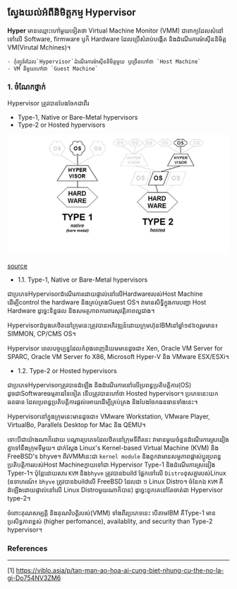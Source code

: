## ស្វែងយល់អំពីនិមិត្តកម្ម Hypervisor
**Hyper** មានឈ្មោះហៅមួយទៀតថា Virtual Machine Monitor (VMM) ជាពាក្យដែលសំដៅទៅលើ Software, firmware ឫក៏ Hardware ដែលប្រើសំរាប់បង្កើត និងដំណើរការម៉ាសុីននិមិត្ត VM(Virutal Mchines)។
```
- កុំព្យូទ័រដែល`Hypervisor`​ដំណើរការម៉ាសុីននិមិត្តមួយ ឫច្រើនហៅថា `Host Machine`
- VM និមួយហៅថា `Guest Machine`
```

### 1. ចំណែកថ្នាក់
Hypervisor ត្រូវបានបែងចែកជាពីរ
- Type-1, Native or Bare-Metal hypervisors
- Type-2 or Hosted hypervisors

![Type of hypervisor](https://github.com/ChannithAm/Cloud-Virtualization/blob/master/images/hypervisor.jpg)

[source](http://www.cbronline.com/what-is/what-is-a-hypervisor-4970622/)

* 1.1. Type-1, Native or Bare-Metal hypervisors

ជាប្រភេទHypervisorដំណើរការដោយផ្ទាល់នៅលើHardwareរបស់Host Machine ដើម្បីcontrol the hardware និងគ្រប់គ្រងGuest OS។ វាមានសិទ្ធិក្នុងការបញ្ជា Host Hardware ដូច្នេះទិន្នផល និងសមត្ថភាពការពារសុវត្តិភាពល្អជាង។

Hypervisorដំបូងគេឋិតនៅក្រុមនេះត្រូវបានអភិវឌ្ឍន៍ដោយក្រុមហ៊ុនIBMនៅឆ្នាំ១៩៦០រួមមាន៖ SIMMON, CP/CMS OS។

Hypervisor ពេលបច្ចប្បន្នដែលកំពុងពេញនិយមមានដូចជា៖ Xen, Oracle VM Server for SPARC, Oracle VM Server fo X86, Microsoft Hyper-V និង VMware ESX/ESXi។

* 1.2. Type-2 or Hosted hypervisors

ជាប្រភេទHypervisorត្រូវបានដំឡើង និងដំណើរការនៅលើប្រពន្ធប្រតិបត្តិការ(OS) ដូចជាSoftwareធម្មតាដទៃទៀត ទើបត្រូវបានហៅថា Hosted hypervisor។ ប្រភេទនេះយកធនធាន ដែលប្រពន្ធប្រតិបត្តិការផ្ដល់អោយដើម្បីគ្រប់គ្រង និងបែងចែកធនធានទាំងនេះ។

Hypervisorនៅក្នុងក្រុមនេះមានដូចជា៖ VMware Workstation, VMware Player, VirtualBo, Parallels Desktop for Mac និង QEMU។

ទោះបីជាយ៉ាងណាក៏ដោយ បណ្ដារប្រភេទដែលឋិតនៅក្រុមទីពីរនេះ វាមានមួយចំនួនដំណើរការស្រដៀងគ្នាទៅនឹងក្រុមទីមួយ។ ជាក់ស្ដែង Linux's Kernel-based Virtual Machine (KVM) និង FreeBSD's bhyve។ ពីរVMMនេះជា `kernel module` និងពួកវាមានសម្ថភាពផ្លាស់ប្ដូរប្រពន្ធប្រតិបត្តិការរបស់Host Machineក្លាយទៅជា Hypervisor Type-1 និងដំណើរការស្រដៀង Typer-1។ ប៉ុន្តែដោយសារ `KVM` និង`bhyve` ត្រូវបានbuild ផ្អែកទៅលើ `Distro`ខុសគ្នារបស់Linux (ឧទាហរណ៍៖ `bhyve` ត្រូវបានbuildលើ FreeBSD ដែលជា ១​ Linux Distro។ ចំនែកឯ `KVM` គឺដំឡើងដោយផ្ទាល់នៅលើ Linux Distroមួយណាក៏បាន) ដូច្នេះពួកគេនៅតែចាត់ជា Hypervisor type-2។

ចំពោះគុណសម្បត្តិ និងគុណវិបត្តិរបស់(VMM)​ ទាំងពីរប្រភេទនេះ បើតាមIBM គឺType-1 មានប្រសិទ្ធភាពខ្ពស់ (higher perfomance), availablity, and security than Type-2 hypervisor។

### References
---------------------------------
[1] https://viblo.asia/p/tan-man-ao-hoa-ai-cung-biet-nhung-cu-the-no-la-gi-Do754NV3ZM6




